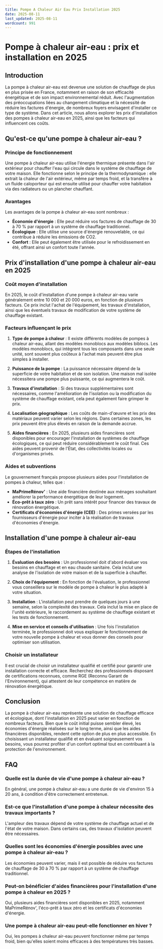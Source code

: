 ```yaml
---
title: Pompe A Chaleur Air Eau Prix Installation 2025
date: 2025-08-11
last_updated: 2025-08-11
wordcount: 991
---
```


# Pompe à chaleur air-eau : prix et installation en 2025

## Introduction

La pompe à chaleur air-eau est devenue une solution de chauffage de plus en plus prisée en France, notamment en raison de son efficacité énergétique et de son impact environnemental réduit. Avec l'augmentation des préoccupations liées au changement climatique et la nécessité de réduire les factures d'énergie, de nombreux foyers envisagent d'installer ce type de système. Dans cet article, nous allons explorer les prix d'installation des pompes à chaleur air-eau en 2025, ainsi que les facteurs qui influencent ces coûts.

## Qu'est-ce qu'une pompe à chaleur air-eau ?

### Principe de fonctionnement

Une pompe à chaleur air-eau utilise l'énergie thermique présente dans l'air extérieur pour chauffer l'eau qui circule dans le système de chauffage de votre maison. Elle fonctionne selon le principe de la thermodynamique : elle extrait la chaleur de l'air extérieur, même par temps froid, et la transfère à un fluide caloporteur qui est ensuite utilisé pour chauffer votre habitation via des radiateurs ou un plancher chauffant.

### Avantages

Les avantages de la pompe à chaleur air-eau sont nombreux :
- **Économie d'énergie** : Elle peut réduire vos factures de chauffage de 30 à 70 % par rapport à un système de chauffage traditionnel.
- **Écologique** : Elle utilise une source d'énergie renouvelable, ce qui contribue à réduire les émissions de CO2.
- **Confort** : Elle peut également être utilisée pour le refroidissement en été, offrant ainsi un confort toute l'année.

## Prix d'installation d'une pompe à chaleur air-eau en 2025

### Coût moyen d'installation

En 2025, le coût d'installation d'une pompe à chaleur air-eau varie généralement entre 10 000 et 20 000 euros, en fonction de plusieurs facteurs. Ce prix inclut l'achat de l'équipement, les travaux d'installation, ainsi que les éventuels travaux de modification de votre système de chauffage existant.

### Facteurs influençant le prix

1. **Type de pompe à chaleur** : Il existe différents modèles de pompes à chaleur air-eau, allant des modèles monoblocs aux modèles biblocs. Les modèles monoblocs, qui intègrent tous les composants dans une seule unité, sont souvent plus coûteux à l'achat mais peuvent être plus simples à installer.

2. **Puissance de la pompe** : La puissance nécessaire dépend de la superficie de votre habitation et de son isolation. Une maison mal isolée nécessitera une pompe plus puissante, ce qui augmentera le coût.

3. **Travaux d'installation** : Si des travaux supplémentaires sont nécessaires, comme l'amélioration de l'isolation ou la modification du système de chauffage existant, cela peut également faire grimper le prix.

4. **Localisation géographique** : Les coûts de main-d'œuvre et les prix des matériaux peuvent varier selon les régions. Dans certaines zones, les prix peuvent être plus élevés en raison de la demande accrue.

5. **Aides financières** : En 2025, plusieurs aides financières sont disponibles pour encourager l'installation de systèmes de chauffage écologiques, ce qui peut réduire considérablement le coût final. Ces aides peuvent provenir de l'État, des collectivités locales ou d'organismes privés.

### Aides et subventions

Le gouvernement français propose plusieurs aides pour l'installation de pompes à chaleur, telles que :
- **MaPrimeRénov'** : Une aide financière destinée aux ménages souhaitant améliorer la performance énergétique de leur logement.
- **Éco-prêt à taux zéro** : Un prêt sans intérêt pour financer des travaux de rénovation énergétique.
- **Certificats d'économies d'énergie (CEE)** : Des primes versées par les fournisseurs d'énergie pour inciter à la réalisation de travaux d'économies d'énergie.

## Installation d'une pompe à chaleur air-eau

### Étapes de l'installation

1. **Évaluation des besoins** : Un professionnel doit d'abord évaluer vos besoins en chauffage et en eau chaude sanitaire. Cela inclut une analyse de l'isolation de votre maison et de la superficie à chauffer.

2. **Choix de l'équipement** : En fonction de l'évaluation, le professionnel vous conseillera sur le modèle de pompe à chaleur le plus adapté à votre situation.

3. **Installation** : L'installation peut prendre de quelques jours à une semaine, selon la complexité des travaux. Cela inclut la mise en place de l'unité extérieure, le raccordement au système de chauffage existant et les tests de fonctionnement.

4. **Mise en service et conseils d'utilisation** : Une fois l'installation terminée, le professionnel doit vous expliquer le fonctionnement de votre nouvelle pompe à chaleur et vous donner des conseils pour optimiser son utilisation.

### Choisir un installateur

Il est crucial de choisir un installateur qualifié et certifié pour garantir une installation correcte et efficace. Recherchez des professionnels disposant de certifications reconnues, comme RGE (Reconnu Garant de l'Environnement), qui attestent de leur compétence en matière de rénovation énergétique.

## Conclusion

La pompe à chaleur air-eau représente une solution de chauffage efficace et écologique, dont l'installation en 2025 peut varier en fonction de nombreux facteurs. Bien que le coût initial puisse sembler élevé, les économies d'énergie réalisées sur le long terme, ainsi que les aides financières disponibles, rendent cette option de plus en plus accessible. En choisissant un installateur qualifié et en évaluant soigneusement vos besoins, vous pourrez profiter d'un confort optimal tout en contribuant à la protection de l'environnement.

## FAQ

### Quelle est la durée de vie d'une pompe à chaleur air-eau ?

En général, une pompe à chaleur air-eau a une durée de vie d'environ 15 à 20 ans, à condition d'être correctement entretenue.

### Est-ce que l'installation d'une pompe à chaleur nécessite des travaux importants ?

L'ampleur des travaux dépend de votre système de chauffage actuel et de l'état de votre maison. Dans certains cas, des travaux d'isolation peuvent être nécessaires.

### Quelles sont les économies d'énergie possibles avec une pompe à chaleur air-eau ?

Les économies peuvent varier, mais il est possible de réduire vos factures de chauffage de 30 à 70 % par rapport à un système de chauffage traditionnel.

### Peut-on bénéficier d'aides financières pour l'installation d'une pompe à chaleur en 2025 ?

Oui, plusieurs aides financières sont disponibles en 2025, notamment MaPrimeRénov', l'éco-prêt à taux zéro et les certificats d'économies d'énergie.

### Une pompe à chaleur air-eau peut-elle fonctionner en hiver ?

Oui, les pompes à chaleur air-eau peuvent fonctionner même par temps froid, bien qu'elles soient moins efficaces à des températures très basses.